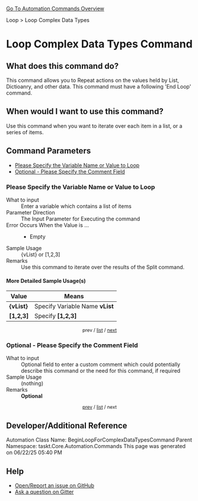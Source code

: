 <!--TITLE: Loop Complex Data Types Command -->
<!-- SUBTITLE: a command in the Loop group. -->
[Go To Automation Commands Overview](/automation-commands.md)


Loop &gt; Loop Complex Data Types


# Loop Complex Data Types Command


## What does this command do?
This command allows you to Repeat actions on the values held by List, Dictioanry, and other data. This command must have a following 'End Loop' command.


## When would I want to use this command?
Use this command when you want to iterate over each item in a list, or a series of items.


<a id="param_list"></a>
## Command Parameters
- [Please Specify the Variable Name or Value to Loop](#param_0)
- [Optional - Please Specify the Comment Field](#param_1)


<a id="param_0"></a>
### Please Specify the Variable Name or Value to Loop


<dl>
<dt>What to input</dt><dd>Enter a variable which contains a list of items</dd>
<dt>Parameter Direction</dt><dd>The Input Parameter for Executing the command</dd>
<dt>Error Occurs When the Value is ...</dt><dd><ul>
<li>Empty</li>
</ul></dd>
<dt>Sample Usage</dt><dd>{vList} or [1,2,3]</dd>
<dt>Remarks</dt><dd>Use this command to iterate over the results of the Split command.</dd>
</dl>




#### More Detailed Sample Usage(s)
| Value | Means |
|---|---|
| <strong>{vList}</strong> | Specify Variable Name **vList** |
| <strong>[1,2,3]</strong> | Specify **[1,2,3]** |


<div style="font-size: 90%; text-align: center">


prev / [list](#param_list) / [next](#param_1)


</div>


<a id="param_1"></a>
### Optional - Please Specify the Comment Field


<dl>
<dt>What to input</dt><dd>Optional field to enter a custom comment which could potentially describe this command or the need for this command, if required</dd>
<dt>Sample Usage</dt><dd>(nothing)</dd>
<dt>Remarks</dt><dd><strong>Optional</strong><br></dd>
</dl>




<div style="font-size: 90%; text-align: center">


[prev](#param_1) / [list](#param_list) / next


</div>


## Developer/Additional Reference
Automation Class Name: BeginLoopForComplexDataTypesCommand
Parent Namespace: taskt.Core.Automation.Commands
This page was generated on 06/22/25 05:40 PM


## Help
- [Open/Report an issue on GitHub](https://github.com/rcktrncn/taskt/issues/new)
- [Ask a question on Gitter](https://gitter.im/taskt-rpa/Lobby)
